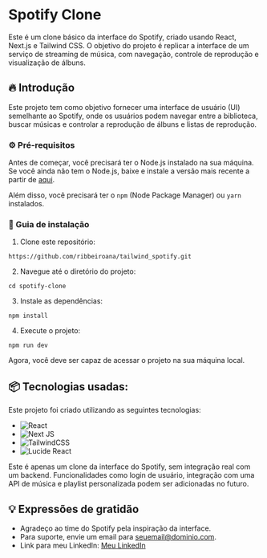 # Spotify Clone

Este é um clone básico da interface do Spotify, criado usando React, Next.js e Tailwind CSS. O objetivo do projeto é replicar a interface de um serviço de streaming de música, com navegação, controle de reprodução e visualização de álbuns.

## 🔥 Introdução

Este projeto tem como objetivo fornecer uma interface de usuário (UI) semelhante ao Spotify, onde os usuários podem navegar entre a biblioteca, buscar músicas e controlar a reprodução de álbuns e listas de reprodução.

### ⚙️ Pré-requisitos

Antes de começar, você precisará ter o Node.js instalado na sua máquina. Se você ainda não tem o Node.js, baixe e instale a versão mais recente a partir de [aqui](https://nodejs.org/).

Além disso, você precisará ter o `npm` (Node Package Manager) ou `yarn` instalados.


### 🔨 Guia de instalação

1. Clone este repositório:
```
https://github.com/ribbeiroana/tailwind_spotify.git
```

2. Navegue até o diretório do projeto:
  ```
cd spotify-clone
``` 

3. Instale as dependências:
  ```
npm install
```

4. Execute o projeto:
  ```
npm run dev
```

Agora, você deve ser capaz de acessar o projeto na sua máquina local.

## 📦 Tecnologias usadas:

Este projeto foi criado utilizando as seguintes tecnologias:

* ![React](https://img.shields.io/badge/react-%2320232a.svg?style=for-the-badge&logo=react&logoColor=%2361DAFB)
* ![Next JS](https://img.shields.io/badge/Next-black?style=for-the-badge&logo=next.js&logoColor=white)
* ![TailwindCSS](https://img.shields.io/badge/tailwindcss-%2300B6B2.svg?style=for-the-badge&logo=tailwindcss&logoColor=white)
* ![Lucide React](https://img.shields.io/badge/lucide-react-%23000000.svg?style=for-the-badge&logo=lucide&logoColor=white)


Este é apenas um clone da interface do Spotify, sem integração real com um backend. Funcionalidades como login de usuário, integração com uma API de música e playlist personalizada podem ser adicionadas no futuro.

## 💡 Expressões de gratidão

* Agradeço ao time do Spotify pela inspiração da interface.
* Para suporte, envie um email para seuemail@dominio.com.
* Link para meu LinkedIn: [Meu LinkedIn](https://www.linkedin.com/in/seu-perfil/)
